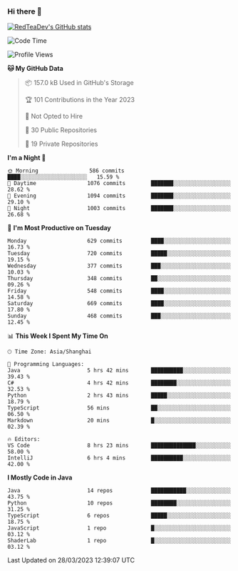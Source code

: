 ### Hi there 👋

<!--
**RedTeaDev/RedTeaDev** is a ✨ _special_ ✨ repository because its `README.md` (this file) appears on your GitHub profile.

Here are some ideas to get you started:

- 🔭 I’m currently working on ...
- 🌱 I’m currently learning ...
- 👯 I’m looking to collaborate on ...
- 🤔 I’m looking for help with ...
- 💬 Ask me about ...
- 📫 How to reach me: ...
- 😄 Pronouns: ...
- ⚡ Fun fact: ...
-->

<!--
[![wakatime](https://wakatime.com/badge/user/6b101ed0-04c0-4490-9283-eb61f2efff96.svg)](https://wakatime.com/@6b101ed0-04c0-4490-9283-eb61f2efff96)
!-->

[![RedTeaDev's GitHub stats](https://github-readme-stats.vercel.app/api?username=RedTeaDev)](https://github.com/anuraghazra/github-readme-stats)
<!--
[![willianrod's wakatime stats](https://github-readme-stats.vercel.app/api/wakatime?username=RedTeaDev)](https://github.com/anuraghazra/github-readme-stats)
!-->
<!--START_SECTION:waka-->
![Code Time](http://img.shields.io/badge/Code%20Time-1%2C295%20hrs%206%20mins-blue)

![Profile Views](http://img.shields.io/badge/Profile%20Views-0-blue)

**🐱 My GitHub Data** 

> 📦 157.0 kB Used in GitHub's Storage 
 > 
> 🏆 101 Contributions in the Year 2023
 > 
> 🚫 Not Opted to Hire
 > 
> 📜 30 Public Repositories 
 > 
> 🔑 19 Private Repositories 
 > 
**I'm a Night 🦉** 

```text
🌞 Morning                586 commits         ████░░░░░░░░░░░░░░░░░░░░░   15.59 % 
🌆 Daytime                1076 commits        ███████░░░░░░░░░░░░░░░░░░   28.62 % 
🌃 Evening                1094 commits        ███████░░░░░░░░░░░░░░░░░░   29.10 % 
🌙 Night                  1003 commits        ███████░░░░░░░░░░░░░░░░░░   26.68 % 
```
📅 **I'm Most Productive on Tuesday** 

```text
Monday                   629 commits         ████░░░░░░░░░░░░░░░░░░░░░   16.73 % 
Tuesday                  720 commits         █████░░░░░░░░░░░░░░░░░░░░   19.15 % 
Wednesday                377 commits         ███░░░░░░░░░░░░░░░░░░░░░░   10.03 % 
Thursday                 348 commits         ██░░░░░░░░░░░░░░░░░░░░░░░   09.26 % 
Friday                   548 commits         ████░░░░░░░░░░░░░░░░░░░░░   14.58 % 
Saturday                 669 commits         ████░░░░░░░░░░░░░░░░░░░░░   17.80 % 
Sunday                   468 commits         ███░░░░░░░░░░░░░░░░░░░░░░   12.45 % 
```


📊 **This Week I Spent My Time On** 

```text
🕑︎ Time Zone: Asia/Shanghai

💬 Programming Languages: 
Java                     5 hrs 42 mins       ██████████░░░░░░░░░░░░░░░   39.43 % 
C#                       4 hrs 42 mins       ████████░░░░░░░░░░░░░░░░░   32.53 % 
Python                   2 hrs 43 mins       █████░░░░░░░░░░░░░░░░░░░░   18.79 % 
TypeScript               56 mins             ██░░░░░░░░░░░░░░░░░░░░░░░   06.50 % 
Markdown                 20 mins             █░░░░░░░░░░░░░░░░░░░░░░░░   02.39 % 

🔥 Editors: 
VS Code                  8 hrs 23 mins       ██████████████░░░░░░░░░░░   58.00 % 
IntelliJ                 6 hrs 4 mins        ██████████░░░░░░░░░░░░░░░   42.00 % 
```

**I Mostly Code in Java** 

```text
Java                     14 repos            ███████████░░░░░░░░░░░░░░   43.75 % 
Python                   10 repos            ████████░░░░░░░░░░░░░░░░░   31.25 % 
TypeScript               6 repos             █████░░░░░░░░░░░░░░░░░░░░   18.75 % 
JavaScript               1 repo              █░░░░░░░░░░░░░░░░░░░░░░░░   03.12 % 
ShaderLab                1 repo              █░░░░░░░░░░░░░░░░░░░░░░░░   03.12 % 
```




 Last Updated on 28/03/2023 12:39:07 UTC
<!--END_SECTION:waka-->


